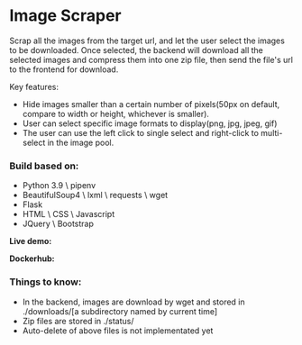 # Image Scraper

Scrap all the images from the target url, and let the user select the images to be downloaded. Once selected, the backend will download all the selected images and compress them into one zip file, then send the file's url to the frontend for download.

Key features:
  - Hide images smaller than a certain number of pixels(50px on default, compare to width or height, whichever is smaller).
  - User can select specific image formats to display(png, jpg, jpeg, gif)
  - The user can use the left click to single select and right-click to multi-select in the image pool.
  

### Build based on:
  - Python 3.9 \ pipenv
  - BeautifulSoup4 \ lxml \ requests \ wget
  - Flask
  - HTML \ CSS \ Javascript
  - JQuery \ Bootstrap


**Live demo:**

**Dockerhub:**

### Things to know:
  - In the backend, images are download by wget and stored in ./downloads/[a subdirectory named by current time]
  - Zip files are stored in ./status/
  - Auto-delete of above files is not implementated yet
